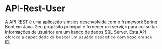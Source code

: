 # API-Rest-User
A API REST é uma aplicação simples desenvolvida com o framework Spring Boot em Java. Seu propósito principal é fornecer um serviço para consultar informações de usuários em um banco de dados SQL Server. Esta API oferece a capacidade de buscar um usuário específico com base em seu ID.
